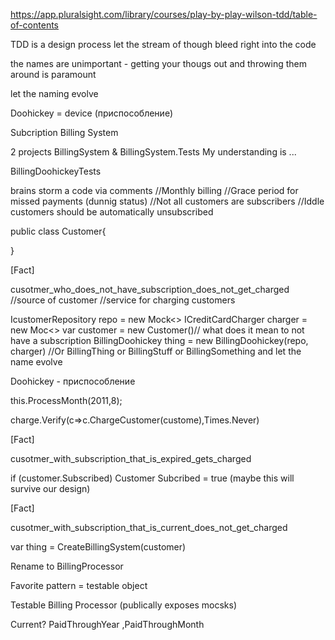 https://app.pluralsight.com/library/courses/play-by-play-wilson-tdd/table-of-contents

TDD is a design process
let the stream of though bleed right into the code

the names are unimportant - getting your thougs out and throwing them around is paramount

let the naming evolve

Doohickey = device (приспособление)


Subcription Billing System


2 projects BillingSystem & BillingSystem.Tests
My understanding is ...

BillingDoohickeyTests

brains storm a code via comments
//Monthly billing
//Grace period for missed payments (dunnig status)
//Not all customers are subscribers
//Iddle customers should be automatically unsubscribed


public class Customer{

}

[Fact]

cusotmer_who_does_not_have_subscription_does_not_get_charged 
//source of customer
//service for charging customers


IcustomerRepository repo = new Mock<>
ICreditCardCharger charger = new Moc<>
var customer = new Customer()// what does it mean to not have a subscription
BillingDoohickey thing = new BillingDoohickey(repo, charger) //Or BillingThing or BillingStuff or BillingSomething and let the name evolve

Doohickey - приспособление 

this.ProcessMonth(2011,8);

charge.Verify(c=>c.ChargeCustomer(custome),Times.Never)




[Fact]

cusotmer_with_subscription_that_is_expired_gets_charged 

if (customer.Subscribed)
Customer Subcribed = true (maybe this will survive our design)


[Fact]

cusotmer_with_subscription_that_is_current_does_not_get_charged 

var thing = CreateBillingSystem(customer)

Rename to BillingProcessor

Favorite pattern = testable object

Testable Billing Processor (publically exposes mocsks)

Current? PaidThroughYear ,PaidThroughMonth
